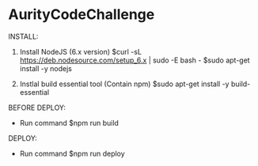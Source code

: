 # AurityCodeChallenge

INSTALL:
1. Install NodeJS (6.x version)
    $curl -sL https://deb.nodesource.com/setup_6.x | sudo -E bash -
    $sudo apt-get install -y nodejs

2. Instlal build essential tool (Contain npm)
    $sudo apt-get install -y build-essential

BEFORE DEPLOY:
- Run command
    $npm run build
    
DEPLOY:
- Run command
    $npm run deploy
